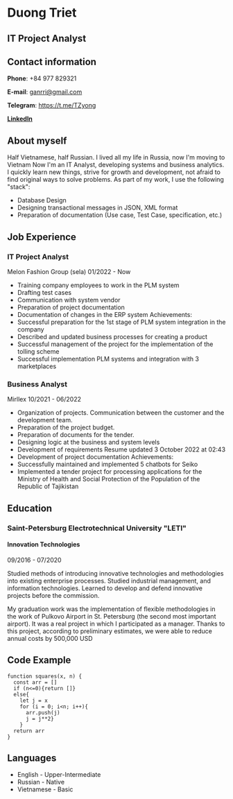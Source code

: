 # Duong Triet    

## IT Project Analyst


## Contact information
**Phone**: +84 977 829321

**E-mail**: ganrri@gmail.com

**Telegram**: https://t.me/TZyong


**[LinkedIn](https://www.linkedin.com/in/triet-duong-6452221b0/)**


## About myself
Half Vietnamese, half Russian. I lived all my life in Russia, now I'm moving to Vietnam Now I'm an IT Analyst, developing systems and business analytics. I quickly learn new things, strive for growth and development, not afraid to find original ways to solve problems. As part of my work, I use the following "stack": 
- Database Design 
- Designing transactional messages in JSON, XML format 
- Preparation of documentation (Use case, Test Case, specification, etc.)

## Job Experience

### **IT Project Analyst**
Melon Fashion Group (sela)
01/2022 - Now
- Training company employees to work in the PLM system
- Drafting test cases
- Communication with system vendor
- Preparation of project documentation
- Documentation of changes in the ERP system
Achievements:
- Successful preparation for the 1st stage of PLM system
integration in the company
- Described and updated business processes for creating a product
- Successful management of the project for the implementation of
the tolling scheme
- Successful implementation PLM systems and integration with 3 marketplaces

### **Business Analyst**
Mirllex 
10/2021 - 06/2022
- Organization of projects. Communication between the customer
and the development
team.
- Preparation of the project budget.
- Preparation of documents for the tender.
- Designing logic at the business and system levels
- Development of requirements
Resume updated 3 October 2022 at 02:43
- Development of project documentation
Achievements:
- Successfully maintained and implemented 5 chatbots for Seiko
- Implemented a tender project for processing applications for the Ministry of Health and Social Protection of the Population of the Republic of Tajikistan 


## Education

### Saint-Petersburg Electrotechnical University "LETI"
#### Innovation Technologies
09/2016 - 07/2020

Studied methods of introducing innovative technologies and methodologies into existing enterprise processes. Studied industrial management, and information technologies. Learned to develop and defend innovative projects before the commission.

My graduation work was the implementation of flexible methodologies in the work of Pulkovo Airport in St. Petersburg (the second most important airport). It was a real project in which I participated as a manager. Thanks to this project, according to preliminary estimates, we were able to reduce annual costs by 500,000 USD


## Code Example
``` 
function squares(x, n) {
  const arr = []
  if (n<=0){return []}
  else{
    let j = x
    for (i = 0; i<n; i++){
      arr.push(j)
      j = j**2}
    }
  return arr
} 
```

## Languages 
* English - Upper-Intermediate
* Russian - Native
* Vietnamese - Basic
